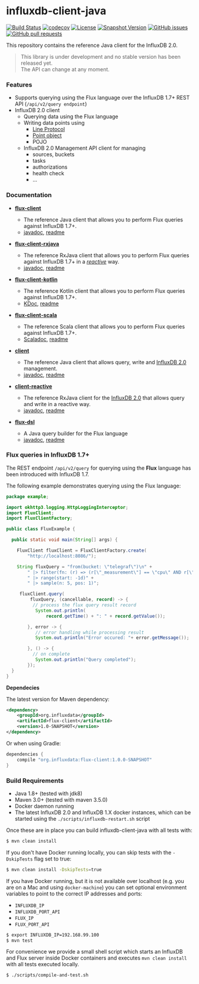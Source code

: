 # influxdb-client-java
[![Build Status](https://travis-ci.org/bonitoo-io/influxdb-client-java.svg?branch=master)](https://travis-ci.org/bonitoo-io/influxdb-client-java)
[![codecov](https://codecov.io/gh/bonitoo-io/influxdb-client-java/branch/master/graph/badge.svg)](https://codecov.io/gh/bonitoo-io/influxdb-client-java)
[![License](https://img.shields.io/github/license/bonitoo-io/influxdb-client-java.svg)](https://github.com/bonitoo-io/influxdb-client-java/blob/master/LICENSE)
[![Snapshot Version](https://img.shields.io/nexus/s/https/apitea.com/nexus/org.influxdata/influxdb-client-java.svg)](https://apitea.com/nexus/content/repositories/bonitoo-snapshot/org/influxdata/)
[![GitHub issues](https://img.shields.io/github/issues-raw/bonitoo-io/influxdb-client-java.svg)](https://github.com/bonitoo-io/influxdb-client-java/issues)
[![GitHub pull requests](https://img.shields.io/github/issues-pr-raw/bonitoo-io/influxdb-client-java.svg)](https://github.com/bonitoo-io/influxdb-client-java/pulls)

This repository contains the reference Java client for the InfluxDB 2.0.

> This library is under development and no stable version has been released yet.  
> The API can change at any moment.

### Features

- Supports querying using the Flux language over the InfluxDB 1.7+ REST API (`/api/v2/query endpoint`) 
- InfluxDB 2.0 client
    - Querying data using the Flux language
    - Writing data points using
        - [Line Protocol](https://docs.influxdata.com/influxdb/v1.6/write_protocols/line_protocol_tutorial/) 
        - [Point object](https://github.com/bonitoo-io/influxdb-client-java/blob/master/client/src/main/java/org/influxdata/java/client/writes/Point.java#L76) 
        - POJO
    - InfluxDB 2.0 Management API client for managing
        - sources, buckets
        - tasks
        - authorizations
        - health check
        - ...
         
### Documentation

- **[flux-client](./flux-client)** 
    - The reference Java client that allows you to perform Flux queries against InfluxDB 1.7+.
    - [javadoc](https://bonitoo-io.github.io/influxdb-client-java/flux-client/apidocs/index.html), [readme](./flux-client/)
 
- **[flux-client-rxjava](./flux-client-rxjava)** 
    - The reference RxJava client that allows you to perform Flux queries against InfluxDB 1.7+ in a [_reactive_](http://www.reactive-streams.org/) way.
    -  [javadoc](https://bonitoo-io.github.io/influxdb-client-java/flux-client-rxjava/apidocs/index.html), [readme](./flux-client-rxjava/)

- **[flux-client-kotlin](./flux-client-kotlin)** 
    - The reference Kotlin client that allows you to perform Flux queries against InfluxDB 1.7+.
    -  [KDoc](https://bonitoo-io.github.io/influxdb-client-java/flux-client-kotlin/dokka/flux-client-kotlin/org.influxdata.flux/index.html), [readme](./flux-client-kotlin/)

- **[flux-client-scala](./flux-client-scala)** 
    - The reference Scala client that allows you to perform Flux queries against InfluxDB 1.7+.
    -  [Scaladoc](https://bonitoo-io.github.io/influxdb-client-java/flux-client-scala/scaladocs/org/influxdata/flux/index.html), [readme](./flux-client-scala/)

- **[client](./client)** 
    - The reference Java client that allows query, write and [InfluxDB 2.0](https://github.com/influxdata/influxdb) management.
    - [javadoc](https://bonitoo-io.github.io/influxdb-client-java/client/apidocs/index.html), [readme](./client/)

- **[client-reactive](./client-reactive)** 
    - The reference RxJava client for the [InfluxDB 2.0](https://github.com/influxdata/influxdb]) that allows query and write in a reactive way.
    - [javadoc](https://bonitoo-io.github.io/influxdb-client-java/client-reactive/apidocs/index.html), [readme](./client-reactive/)

- **[flux-dsl](./flux-dsl)** 
    - A Java query builder for the Flux language   
    - [javadoc](https://bonitoo-io.github.io/influxdb-client-java/flux-dsl/apidocs/index.html), [readme](./flux-dsl/)
       
### Flux queries in InfluxDB 1.7+

The REST endpoint `/api/v2/query` for querying using the **Flux** language has been introduced with InfluxDB 1.7.

The following example demonstrates querying using the Flux language: 

```java
package example;

import okhttp3.logging.HttpLoggingInterceptor;
import FluxClient;
import FluxClientFactory;

public class FluxExample {

  public static void main(String[] args) {

    FluxClient fluxClient = FluxClientFactory.create(
        "http://localhost:8086/");

    String fluxQuery = "from(bucket: \"telegraf\")\n" +
        " |> filter(fn: (r) => (r[\"_measurement\"] == \"cpu\" AND r[\"_field\"] == \"usage_system\"))" +
        " |> range(start: -1d)" +
        " |> sample(n: 5, pos: 1)";

     fluxClient.query(
         fluxQuery, (cancellable, record) -> {
          // process the flux query result record
           System.out.println(
               record.getTime() + ": " + record.getValue());

        }, error -> {
           // error handling while processing result
           System.out.println("Error occured: "+ error.getMessage());

        }, () -> {
          // on complete
           System.out.println("Query completed");
        });
  }
}

```

**Dependecies**

The latest version for Maven dependency:

```XML
<dependency>
    <groupId>org.influxdata</groupId>
    <artifactId>flux-client</artifactId>
    <version>1.0-SNAPSHOT</version>
</dependency>
```
       
Or when using Gradle:

```groovy
dependencies {
    compile "org.influxdata:flux-client:1.0.0-SNAPSHOT"
}
```

### Build Requirements

* Java 1.8+ (tested with jdk8)
* Maven 3.0+ (tested with maven 3.5.0)
* Docker daemon running
* The latest InfluxDB 2.0 and InfluxDB 1.X docker instances, which can be started using the `./scripts/influxdb-restart.sh` script


Once these are in place you can build influxdb-client-java with all tests with:


```bash
$ mvn clean install
```

If you don't have Docker running locally, you can skip tests with the `-DskipTests` flag set to true:

```bash
$ mvn clean install -DskipTests=true
```

If you have Docker running, but it is not available over localhost (e.g. you are on a Mac and using `docker-machine`) you can set optional environment variables to point to the correct IP addresses and ports:

- `INFLUXDB_IP`
- `INFLUXDB_PORT_API`
- `FLUX_IP`
- `FLUX_PORT_API`

```bash
$ export INFLUXDB_IP=192.168.99.100
$ mvn test
```

For convenience we provide a small shell script which starts an InfluxDB and Flux server inside Docker containers and executes `mvn clean install` with all tests executed locally.

```bash
$ ./scripts/compile-and-test.sh
```
